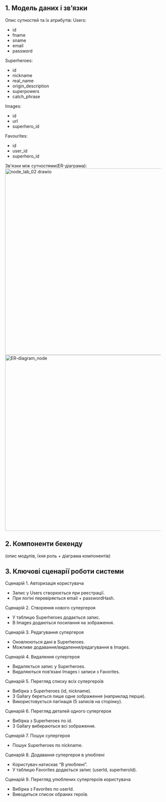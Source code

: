 ## 1. Модель даних і зв’язки 
Опис сутностей та їх атрибутів:
Users:
- id
- fname
- sname
- email
- password

Superheroes:
- id
- nickname
- real_name
- origin_description
- superpowers
- catch_phrase

Images:
- id
- url
- superhero_id

Favourites:
- id
- user_id
- superhero_id

Зв'язки між сутностями(ER-діаграма):
<img width="968" height="601" alt="node_lab_02 drawio" src="https://github.com/user-attachments/assets/f48b4016-2f11-43c8-a307-88ff8cb28a6f" />
<img width="1081" height="567" alt="ER-diagram_node" src="https://github.com/user-attachments/assets/1adde15a-b95c-4868-93ee-3008325a7375" />




## 2. Компоненти бекенду
(опис модулів, їхня роль + діаграма компонентів)

## 3. Ключові сценарії роботи системи
Сценарій 1. Авторизація користувача
- Запис у Users створюється при реєстрації.
- При логіні перевіряється email + passwordHash.

Сценарій 2. Створення нового супергероя 
- У таблицю Superheroes додається запис.
- В Images додаються посилання на зображення.

Сценарій 3. Редагування супергероя 
- Оновлюються дані в Superheroes.
- Можливе додавання/видалення/редагування в Images.

Сценарій 4. Видалення супергероя 
- Видаляється запис у Superheroes.
- Видаляються пов’язані Images і записи з Favorites.

Сценарій 5. Перегляд списку всіх супергероїв
- Вибірка з Superheroes (id, nickname).
- З Gallary береться лише одне зображення (наприклад перше).
- Використовується пагінація (5 записів на сторінку).

Сценарій 6. Перегляд деталей одного супергероя
- Вибірка з Superheroes по id.
- З Gallary вибираються всі зображення.

Сценарій 7. Пошук супергероя
- Пошук Superheroes по nickname.

Сценарій 8. Додавання супергероя в улюблені
- Користувач натискає “В улюблені”.
- У таблицю Favorites додається запис (userId, superheroId).

Сценарій 9. Перегляд улюблених супергероїв користувача
- Вибірка з Favorites по userId.
- Виводиться список обраних героїв.
